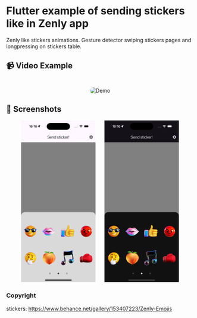 # Flutter example of sending stickers like in Zenly app

Zenly like stickers animations. Gesture detector swiping stickers pages and longpressing on stickers table.

## 📹 Video Example

<div align="center">
  <img src="./video_example_short-2.gif" alt="Demo" width="400" style="border-radius: 12px; margin-top: 20px;">
</div>

## 📱 Screenshots

<div align="center">
  <img src="./light_theme.png" alt="Main Screen" width="200" style="margin-right: 20px;">
  <img src="./dark_theme.png" alt="Animation" width="200">
</div>

### Copyright
stickers: https://www.behance.net/gallery/153407223/Zenly-Emojis

